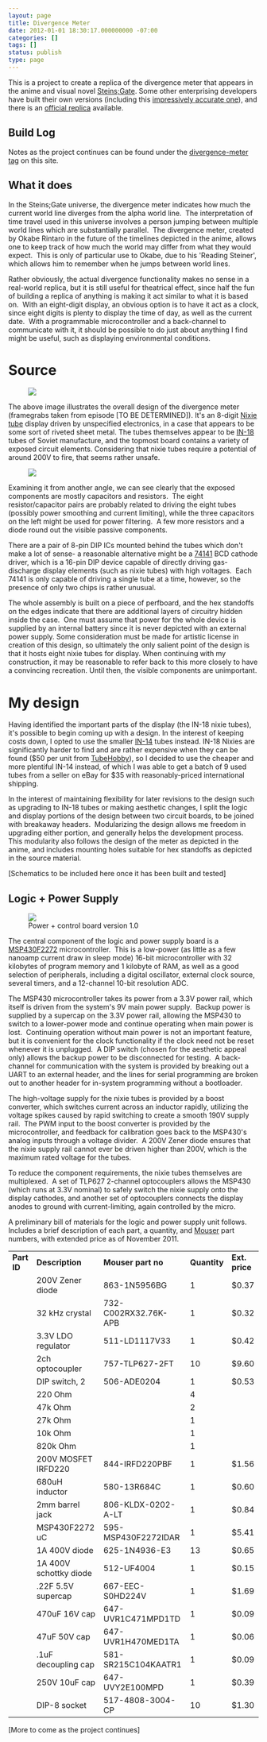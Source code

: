```yaml
---
layout: page
title: Divergence Meter
date: 2012-01-01 18:30:17.000000000 -07:00
categories: []
tags: []
status: publish
type: page
---
```


This is a project to create a replica of the divergence meter that appears in
the anime and visual novel [Steins;Gate][wikipedia]. Some other enterprising
developers have built their own versions (including this [impressively accurate
one][yt-other]), and there is an [official replica][replica] available.

[wikipedia]: https://en.wikipedia.org/wiki/Steins%3BGate
[yt-other]: http://www.youtube.com/watch?v=XJdBO3dPaws
[replica]: http://ibm5100.net/steinswiki/2011/09/05/official-steinsgate-divergence-meter-replica-being-sold-in-limited-quantities/

## Build Log

Notes as the project continues can be found under the
[divergence-meter tag][blog-tag] on this site.

[blog-tag]: /tag/divergence-meter.html

<h2>What it does</h2>

In the Steins;Gate universe, the divergence meter indicates how much the current
world line diverges from the alpha world line.  The interpretation of time
travel used in this universe involves a person jumping between multiple world
lines which are substantially parallel.  The divergence meter, created by Okabe
Rintaro in the future of the timelines depicted in the anime, allows one to keep
track of how much the world may differ from what they would expect.  This is
only of particular use to Okabe, due to his 'Reading Steiner', which allows him
to remember when he jumps between world lines.

Rather obviously, the actual divergence functionality makes no sense in a
real-world replica, but it is still useful for theatrical effect, since half the
fun of building a replica of anything is making it act similar to what it is
based on.  With an eight-digit display, an obvious option is to have it act as a
clock, since eight digits is plenty to display the time of day, as well as the
current date.  With a programmable microcontroller and a back-channel to
communicate with it, it should be possible to do just about anything I find
might be useful, such as displaying environmental conditions.

# Source

<figure>
    <img src="/images/2012/divergence-02.jpg" />
</figure>

The above image illustrates the overall design of the divergence meter
(framegrabs taken from episode [TO BE DETERMINED]). It's an 8-digit [Nixie
tube][nixie-wp] display driven by unspecified electronics, in a case that
appears to be some sort of riveted sheet metal. The tubes themselves appear to
be [IN-18][in-18] tubes of Soviet manufacture, and the topmost board contains a
variety of exposed circuit elements. Considering that nixie tubes require a
potential of around 200V to fire, that seems rather unsafe.

[nixie-wp]: https://en.wikipedia.org/wiki/Nixie_tube
[in-18]: http://www.tubehobby.com/show_det.php?det=6

<figure>
    <img src="/images/2012/divergence-01.jpg" />
</figure>

Examining it from another angle, we can see clearly that the exposed components
are mostly capacitors and resistors.  The eight resistor/capacitor pairs are
probably related to driving the eight tubes (possibly power smoothing and
current limiting), while the three capacitors on the left might be used for
power filtering.  A few more resistors and a diode round out the visible passive
components.

There are a pair of 8-pin DIP ICs mounted behind the tubes which don't make a
lot of sense- a reasonable alternative might be a [74141][74141] BCD cathode
driver, which is a 16-pin DIP device capable of directly driving gas-discharge
display elements (such as nixie tubes) with high voltages.  Each 74141 is only
capable of driving a single tube at a time, however, so the presence of only two
chips is rather unusual.

[74141]: http://www.g3ynh.info/digrdout/74141.html

The whole assembly is built on a piece of perfboard, and the hex standoffs on
the edges indicate that there are additional layers of circuitry hidden inside
the case.  One must assume that power for the whole device is supplied by an
internal battery since it is never depicted with an external power supply. Some
consideration must be made for artistic license in creation of this design, so
ultimately the only salient point of the design is that it hosts eight nixie
tubes for display. When continuing with my construction, it may be reasonable to
refer back to this more closely to have a convincing recreation. Until then, the
visible components are unimportant.

# My design

Having identified the important parts of the display (the IN-18 nixie tubes),
it's possible to begin coming up with a design. In the interest of keeping costs
down, I opted to use the smaller [IN-14][in-14] tubes instead. IN-18 Nixies are
significantly harder to find and are rather expensive when they can be found
($50 per unit from [TubeHobby][tubehobby]), so I decided to use the cheaper and
more plentiful IN-14 instead, of which I was able to get a batch of 9 used tubes
from a seller on eBay for $35 with reasonably-priced international shipping.

[in-14]: http://tubehobby.com/show_det.php?det=13
[tubehobby]: http://www.tubehobby.com/show_det.php?det=6

In the interest of maintaining flexibility for later revisions to the design
such as upgrading to IN-18 tubes or making aesthetic changes, I split the logic
and display portions of the design between two circuit boards, to be joined with
breakaway headers.  Modularizing the design allows me freedom in upgrading
either portion, and generally helps the development process.  This modularity
also follows the design of the meter as depicted in the anime, and includes
mounting holes suitable for hex standoffs as depicted in the source
material.

\[Schematics to be included here once it has been built and tested\]

## Logic + Power Supply

<figure>
    <img src="/images/2012/gvsX71.png" />
    <figcaption>Power + control board version 1.0</figcaption>
</figure>


The central component of the logic and power supply board is a <a
href="http://www.ti.com/product/msp430f2272">MSP430F2272</a> microcontroller. 
This is a low-power (as little as a few nanoamp current draw in sleep mode)
16-bit microcontroller with 32 kilobytes of program memory and 1 kilobyte of
RAM, as well as a good selection of peripherals, including a digital oscillator,
external clock source, several timers, and a 12-channel 10-bit resolution
ADC.

The MSP430 microcontroller takes its power from a 3.3V power rail, which itself
is driven from the system's 9V main power supply.  Backup power is supplied by a
supercap on the 3.3V power rail, allowing the MSP430 to switch to a lower-power
mode and continue operating when main power is lost.  Continuing operation
without main power is not an important feature, but it is convenient for the
clock functionality if the clock need not be reset whenever it is unplugged.  A
DIP switch (chosen for the aesthetic appeal only) allows the backup power to be
disconnected for testing.  A back-channel for communication with the system is
provided by breaking out a UART to an external header, and the lines for serial
programming are broken out to another header for in-system programming without a
bootloader.

The high-voltage supply for the nixie tubes is provided by a boost converter,
which switches current across an inductor rapidly, utilizing the voltage spikes
caused by rapid switching to create a smooth 190V supply rail.  The PWM input to
the boost converter is provided by the microcontroller, and feedback for
calibration goes back to the MSP430's analog inputs through a voltage divider. 
A 200V Zener diode ensures that the nixie supply rail cannot ever be driven
higher than 200V, which is the maximum rated voltage for the tubes.

To reduce the component requirements, the nixie tubes themselves are
multiplexed.  A set of TLP627 2-channel optocouplers allows the MSP430 (which
runs at 3.3V nominal) to safely switch the nixie supply onto the display
cathodes, and another set of optocouplers connects the display anodes to ground
with current-limiting, again controlled by the micro.

A preliminary bill of materials for the logic and power supply unit follows. Includes a brief description of each part, a quantity, and <a href="http://www.mouser.com">Mouser</a> part numbers, with extended price as of November 2011.

<table>
<tbody>
<tr>
<td><strong>Part ID</strong></td>
<td><strong>Description</strong></td>
<td><strong>Mouser part no</strong></td>
<td><strong>Quantity</strong></td>
<td><strong>Ext. price</strong></td>
</tr>
<tr>
<td></td>
<td>200V Zener diode</td>
<td>863-1N5956BG</td>
<td>1</td>
<td>$0.37</td>
</tr>
<tr>
<td></td>
<td>32 kHz crystal</td>
<td>732-C002RX32.76K-APB</td>
<td>1</td>
<td>$0.32</td>
</tr>
<tr>
<td></td>
<td>3.3V LDO regulator</td>
<td>511-LD1117V33</td>
<td>1</td>
<td>$0.42</td>
</tr>
<tr>
<td></td>
<td>2ch optocoupler</td>
<td>757-TLP627-2FT</td>
<td>10</td>
<td>$9.60</td>
</tr>
<tr>
<td></td>
<td>DIP switch, 2</td>
<td>506-ADE0204</td>
<td>1</td>
<td>$0.53</td>
</tr>
<tr>
<td></td>
<td>220 Ohm</td>
<td></td>
<td>4</td>
<td></td>
</tr>
<tr>
<td></td>
<td>47k Ohm</td>
<td></td>
<td>2</td>
<td></td>
</tr>
<tr>
<td></td>
<td>27k Ohm</td>
<td></td>
<td>1</td>
<td></td>
</tr>
<tr>
<td></td>
<td>10k Ohm</td>
<td></td>
<td>1</td>
<td></td>
</tr>
<tr>
<td></td>
<td>820k Ohm</td>
<td></td>
<td>1</td>
<td></td>
</tr>
<tr>
<td></td>
<td>200V MOSFET IRFD220</td>
<td>844-IRFD220PBF</td>
<td>1</td>
<td>$1.56</td>
</tr>
<tr>
<td></td>
<td>680uH inductor</td>
<td>580-13R684C</td>
<td>1</td>
<td>$0.60</td>
</tr>
<tr>
<td></td>
<td>2mm barrel jack</td>
<td>806-KLDX-0202-A-LT</td>
<td>1</td>
<td>$0.84</td>
</tr>
<tr>
<td></td>
<td>MSP430F2272 uC</td>
<td>595-MSP430F2272IDAR</td>
<td>1</td>
<td>$5.41</td>
</tr>
<tr>
<td></td>
<td>1A 400V diode</td>
<td>625-1N4936-E3</td>
<td>13</td>
<td>$0.65</td>
</tr>
<tr>
<td></td>
<td>1A 400V schottky diode</td>
<td>512-UF4004</td>
<td>1</td>
<td>$0.15</td>
</tr>
<tr>
<td></td>
<td>.22F 5.5V supercap</td>
<td>667-EEC-S0HD224V</td>
<td>1</td>
<td>$1.69</td>
</tr>
<tr>
<td></td>
<td>470uF 16V cap</td>
<td>647-UVR1C471MPD1TD</td>
<td>1</td>
<td>$0.09</td>
</tr>
<tr>
<td></td>
<td>47uF 50V cap</td>
<td>647-UVR1H470MED1TA</td>
<td>1</td>
<td>$0.06</td>
</tr>
<tr>
<td></td>
<td>.1uF decoupling cap</td>
<td>581-SR215C104KAATR1</td>
<td>1</td>
<td>$0.09</td>
</tr>
<tr>
<td></td>
<td>250V 10uF cap</td>
<td>647-UVY2E100MPD</td>
<td>1</td>
<td>$0.39</td>
</tr>
<tr>
<td></td>
<td>DIP-8 socket</td>
<td>517-4808-3004-CP</td>
<td>10</td>
<td>$1.30</td>
</tr>
</tbody>
</table>

\[More to come as the project continues\]
